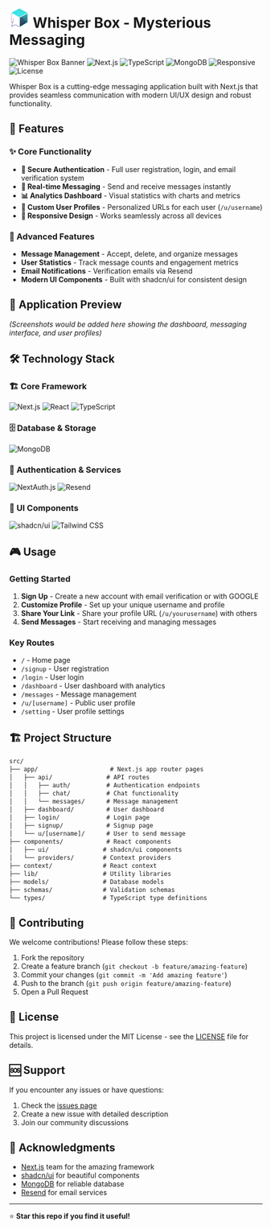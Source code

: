 # <img src="./public/whisperBox.png" alt="Whisper Box" width="40" height="40" /> Whisper Box - Mysterious Messaging

![Whisper Box Banner](https://img.shields.io/badge/Whisper_Box-Messaging_Platform-98CCD3?style=for-the-badge&logo=comments&logoColor=white)
![Next.js](https://img.shields.io/badge/Next.js-15.4.2-000000?style=for-the-badge&logo=next.js&logoColor=white)
![TypeScript](https://img.shields.io/badge/TypeScript-4.5.4-007ACC?style=for-the-badge&logo=typescript&logoColor=white)
![MongoDB](https://img.shields.io/badge/MongoDB-4.4.6-47A248?style=for-the-badge&logo=mongodb&logoColor=white)
![Responsive](https://img.shields.io/badge/Responsive-Yes-111111?style=for-the-badge)
![License](https://img.shields.io/badge/License-MIT-blue?style=for-the-badge)

Whisper Box is a cutting-edge messaging application built with Next.js that provides seamless communication with modern UI/UX design and robust functionality.

## 🚀 Features

### ✨ Core Functionality
- **🔐 Secure Authentication** - Full user registration, login, and email verification system
- **💬 Real-time Messaging** - Send and receive messages instantly
- **📊 Analytics Dashboard** - Visual statistics with charts and metrics
- **👤 Custom User Profiles** - Personalized URLs for each user (`/u/username`)
- **📱 Responsive Design** - Works seamlessly across all devices

### 🎯 Advanced Features
- **Message Management** - Accept, delete, and organize messages
- **User Statistics** - Track message counts and engagement metrics
- **Email Notifications** - Verification emails via Resend
- **Modern UI Components** - Built with shadcn/ui for consistent design

## 📸 Application Preview

*(Screenshots would be added here showing the dashboard, messaging interface, and user profiles)*

## 🛠️ Technology Stack

### 🏗️ Core Framework
![Next.js](https://img.shields.io/badge/Next.js-15.4.2-000000?style=flat&logo=next.js&logoColor=white) 
![React](https://img.shields.io/badge/React-19.1.0-61DAFB?style=flat&logo=react&logoColor=black)
![TypeScript](https://img.shields.io/badge/TypeScript-4.5.4-007ACC?style=flat&logo=typescript&logoColor=white)

### 🗄️ Database & Storage
![MongoDB](https://img.shields.io/badge/MongoDB-4.4.6-47A248?style=flat&logo=mongodb&logoColor=white)

### 🔐 Authentication & Services
![NextAuth.js](https://img.shields.io/badge/NextAuth.js-4.24.11-000000?style=flat&logo=next.js&logoColor=white)
![Resend](https://img.shields.io/badge/Resend-6.0.1-FF6B6B?style=flat&logo=mailgun&logoColor=white)

### 🎨 UI Components
![shadcn/ui](https://img.shields.io/badge/shadcn/ui-0.8.0-000000?style=flat&logo=react&logoColor=white)
![Tailwind CSS](https://img.shields.io/badge/Tailwind_CSS-3.4.1-38B2AC?style=flat&logo=tailwind-css&logoColor=white)


## 🎮 Usage

### Getting Started
1. **Sign Up** - Create a new account with email verification or with GOOGLE
2. **Customize Profile** - Set up your unique username and profile
3. **Share Your Link** - Share your profile URL (`/u/yourusername`) with others
4. **Send Messages** - Start receiving and managing messages

### Key Routes
- `/` - Home page
- `/signup` - User registration
- `/login` - User login
- `/dashboard` - User dashboard with analytics
- `/messages` - Message management
- `/u/[username]` - Public user profile
- `/setting` - User profile settings

## 🏗️ Project Structure

```
src/
├── app/                    # Next.js app router pages
│   ├── api/               # API routes
│   │   ├── auth/          # Authentication endpoints
│   │   ├── chat/          # Chat functionality
│   │   └── messages/      # Message management
│   ├── dashboard/         # User dashboard
│   ├── login/             # Login page
│   ├── signup/            # Signup page
│   └── u/[username]/      # User to send message
├── components/            # React components
│   ├── ui/               # shadcn/ui components
│   └── providers/        # Context providers
├── context/              # React context
├── lib/                  # Utility libraries
├── models/               # Database models
├── schemas/              # Validation schemas
└── types/                # TypeScript type definitions
```

## 🤝 Contributing

We welcome contributions! Please follow these steps:

1. Fork the repository
2. Create a feature branch (`git checkout -b feature/amazing-feature`)
3. Commit your changes (`git commit -m 'Add amazing feature'`)
4. Push to the branch (`git push origin feature/amazing-feature`)
5. Open a Pull Request


## 📄 License

This project is licensed under the MIT License - see the [LICENSE](LICENSE) file for details.

## 🆘 Support

If you encounter any issues or have questions:

1. Check the [issues page](https://github.com/axadishaq/whisper-box/issues)
2. Create a new issue with detailed description
3. Join our community discussions

## 🙏 Acknowledgments

- [Next.js](https://nextjs.org/) team for the amazing framework
- [shadcn/ui](https://ui.shadcn.com/) for beautiful components
- [MongoDB](https://www.mongodb.com/) for reliable database
- [Resend](https://resend.com/) for email services

---

⭐ **Star this repo if you find it useful!**
